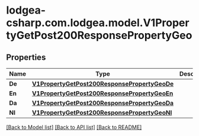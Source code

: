 
# lodgea-csharp.com.lodgea.model.V1PropertyGetPost200ResponsePropertyGeo

## Properties

Name | Type | Description | Notes
------------ | ------------- | ------------- | -------------
**De** | [**V1PropertyGetPost200ResponsePropertyGeoDe**](V1PropertyGetPost200ResponsePropertyGeoDe.md) |  | [optional] 
**En** | [**V1PropertyGetPost200ResponsePropertyGeoEn**](V1PropertyGetPost200ResponsePropertyGeoEn.md) |  | [optional] 
**Da** | [**V1PropertyGetPost200ResponsePropertyGeoDa**](V1PropertyGetPost200ResponsePropertyGeoDa.md) |  | [optional] 
**Nl** | [**V1PropertyGetPost200ResponsePropertyGeoNl**](V1PropertyGetPost200ResponsePropertyGeoNl.md) |  | [optional] 

[[Back to Model list]](../README.md#documentation-for-models)
[[Back to API list]](../README.md#documentation-for-api-endpoints)
[[Back to README]](../README.md)

